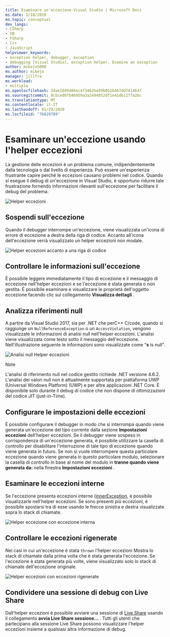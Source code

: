 ```yaml
---
title: Esaminare un'eccezione-Visual Studio | Microsoft Docs
ms.date: 1/18/2020
ms.topic: conceptual
dev_langs:
- CSharp
- VB
- FSharp
- C++
- JavaScript
helpviewer_keywords:
- exception helper, debugger, exception
- debugging [Visual Studio], exception helper, Examine an exception
author: mikejo5000
ms.author: mikejo
manager: jillfra
ms.workload:
- multiple
ms.openlocfilehash: 2dae1609486ec4f3462be89b0526467dd7414647
ms.sourcegitcommit: 8cbced0fb46959a3a2494852df1e41db1177a26c
ms.translationtype: MT
ms.contentlocale: it-IT
ms.lasthandoff: 01/29/2020
ms.locfileid: "76829789"
---
```

# <a name="inspect-an-exception-using-the-exception-helper"></a>Esaminare un'eccezione usando l'helper eccezioni 

La gestione delle eccezioni è un problema comune, indipendentemente dalla tecnologia o dal livello di esperienza. Può essere un'esperienza frustrante capire perché le eccezioni causano problemi nel codice. Quando si esegue il debug di un'eccezione in Visual Studio, è opportuno ridurre tale frustrazione fornendo informazioni rilevanti sull'eccezione per facilitare il debug del problema.

![Helper eccezioni](media/debugger-exception-helper-default.png)

## <a name="pause-on-the-exception"></a>Sospendi sull'eccezione
Quando il debugger interrompe un'eccezione, viene visualizzata un'icona di errore di eccezione a destra della riga di codice. Accanto all'icona dell'eccezione verrà visualizzato un helper eccezioni non modale.

![Helper eccezioni accanto a una riga di codice](media/debugger-exception-helper-locerror.png)

## <a name="inspect-exception-info"></a>Controllare le informazioni sull'eccezione
È possibile leggere immediatamente il tipo di eccezione e il messaggio di eccezione nell'helper eccezioni e se l'eccezione è stata generata o non gestita. È possibile esaminare e visualizzare le proprietà dell'oggetto eccezione facendo clic sul collegamento **Visualizza dettagli** .

## <a name="analyze-null-references"></a>Analizza riferimenti null
A partire da Visual Studio 2017, sia per .NET che perC++ C/code, quando si raggiunge un `NullReferenceException` o un `AccessViolation`, vengono visualizzate le informazioni di analisi null nell'helper eccezioni. L'analisi viene visualizzata come testo sotto il messaggio dell'eccezione. Nell'illustrazione seguente le informazioni sono visualizzate come "**s** is null".

![Analisi null Helper eccezioni](media/debugger-exception-helper-default.png)


> [!NOTE]
> L'analisi di riferimento null nel codice gestito richiede .NET versione 4.6.2. L'analisi dei valori null non è attualmente supportata per piattaforma UWP (Universal Windows Platform) (UWP) e per altre applicazioni .NET Core. È disponibile solo durante il debug di codice che non dispone di ottimizzazioni del codice JIT (just-in-Time).

## <a name="configure-exception-settings"></a>Configurare le impostazioni delle eccezioni 
È possibile configurare il debugger in modo che si interrompa quando viene generata un'eccezione del tipo corrente dalla sezione **Impostazioni eccezioni** dell'helper eccezioni. Se il debugger viene sospeso in corrispondenza di un'eccezione generata, è possibile utilizzare la casella di controllo per disabilitare l'interruzione di tale tipo di eccezione quando viene generata in futuro. Se non si vuole interrompere questa particolare eccezione quando viene generata in questo particolare modulo, selezionare la casella di controllo in base al nome del modulo in **tranne quando viene generata da:** nella finestra **Impostazioni eccezioni** . 

## <a name="inspect-inner-exceptions"></a>Esaminare le eccezioni interne 
Se l'eccezione presenta eccezioni interne ([innerException](https://docs.microsoft.com/dotnet/api/system.exception.innerexception), è possibile visualizzarle nell'helper eccezioni. Se sono presenti più eccezioni, è possibile spostarsi tra di esse usando le frecce sinistra e destra visualizzate sopra lo stack di chiamate.

![Helper eccezione con eccezione interna](media/debugger-exception-helper-innerexception.png)

## <a name="inspect-rethrown-exceptions"></a>Controllare le eccezioni rigenerate
Nei casi in cui un'eccezione è stata `thrown` l'helper eccezioni Mostra lo stack di chiamate dalla prima volta che è stata generata l'eccezione. Se l'eccezione è stata generata più volte, viene visualizzato solo lo stack di chiamate dell'eccezione originale.

![Helper eccezioni con eccezioni rigenerate](media/debugger-exception-helper-innerexception.png)

## <a name="share-a-debug-session-with-live-share"></a>Condividere una sessione di debug con Live Share
Dall'helper eccezioni è possibile avviare una sessione di [Live Share](https://docs.microsoft.com/visualstudio/liveshare/) usando il collegamento **avvia Live Share sessione...** . Tutti gli utenti che partecipano alla sessione Live Share possono visualizzare l'helper eccezioni insieme a qualsiasi altra informazione di debug.
